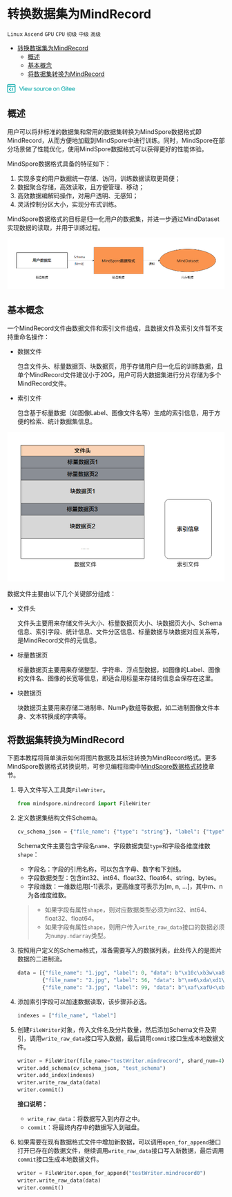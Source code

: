 # 转换数据集为MindRecord

`Linux` `Ascend` `GPU` `CPU` `初级` `中级` `高级`


<!-- TOC -->

- [转换数据集为MindRecord](#转换数据集为mindrecord)
    - [概述](#概述)
    - [基本概念](#基本概念)
    - [将数据集转换为MindRecord](#将数据集转换为mindrecord)

<!-- /TOC -->

<a href="https://gitee.com/mindspore/docs/blob/r1.0/tutorials/training/source_zh_cn/advanced_use/converse_dataset.md" target="_blank"><img src="../_static/logo_source.png"></a>

## 概述

用户可以将非标准的数据集和常用的数据集转换为MindSpore数据格式即MindRecord，从而方便地加载到MindSpore中进行训练。同时，MindSpore在部分场景做了性能优化，使用MindSpore数据格式可以获得更好的性能体验。   

MindSpore数据格式具备的特征如下：  
1. 实现多变的用户数据统一存储、访问，训练数据读取更简便；
2. 数据聚合存储，高效读取，且方便管理、移动；
3. 高效数据编解码操作，对用户透明、无感知；
4. 灵活控制分区大小，实现分布式训练。

MindSpore数据格式的目标是归一化用户的数据集，并进一步通过MindDataset实现数据的读取，并用于训练过程。

![data_conversion_concept](./images/data_conversion_concept.png)

## 基本概念

一个MindRecord文件由数据文件和索引文件组成，且数据文件及索引文件暂不支持重命名操作：

- 数据文件

    包含文件头、标量数据页、块数据页，用于存储用户归一化后的训练数据，且单个MindRecord文件建议小于20G，用户可将大数据集进行分片存储为多个MindRecord文件。

- 索引文件

    包含基于标量数据（如图像Label、图像文件名等）生成的索引信息，用于方便的检索、统计数据集信息。

![mindrecord](./images/mindrecord.png)

数据文件主要由以下几个关键部分组成：

- 文件头

    文件头主要用来存储文件头大小、标量数据页大小、块数据页大小、Schema信息、索引字段、统计信息、文件分区信息、标量数据与块数据对应关系等，是MindRecord文件的元信息。

- 标量数据页

    标量数据页主要用来存储整型、字符串、浮点型数据，如图像的Label、图像的文件名、图像的长宽等信息，即适合用标量来存储的信息会保存在这里。

- 块数据页

    块数据页主要用来存储二进制串、NumPy数组等数据，如二进制图像文件本身、文本转换成的字典等。

## 将数据集转换为MindRecord

下面本教程将简单演示如何将图片数据及其标注转换为MindRecord格式。更多MindSpore数据格式转换说明，可参见编程指南中[MindSpore数据格式转换](https://www.mindspore.cn/doc/api_python/zh-CN/r1.0/programming_guide/dataset_conversion.html)章节。

1. 导入文件写入工具类`FileWriter`。

    ```python
    from mindspore.mindrecord import FileWriter
    ```

2. 定义数据集结构文件Schema。

    ```python
    cv_schema_json = {"file_name": {"type": "string"}, "label": {"type": "int32"}, "data": {"type": "bytes"}}
    ```

    Schema文件主要包含字段名`name`、字段数据类型`type`和字段各维度维数`shape`：
    - 字段名：字段的引用名称，可以包含字母、数字和下划线。  
    - 字段数据类型：包含int32、int64、float32、float64、string、bytes。
    - 字段维数：一维数组用[-1]表示，更高维度可表示为[m, n, ...]，其中m、n为各维度维数。

    > - 如果字段有属性`shape`，则对应数据类型必须为int32、int64、float32、float64。  
    > - 如果字段有属性`shape`，则用户传入`write_raw_data`接口的数据必须为`numpy.ndarray`类型。  

3. 按照用户定义的Schema格式，准备需要写入的数据列表，此处传入的是图片数据的二进制流。

    ```python
    data = [{"file_name": "1.jpg", "label": 0, "data": b"\x10c\xb3w\xa8\xee$o&<q\x8c\x8e(\xa2\x90\x90\x96\xbc\xb1\x1e\xd4QER\x13?\xff\xd9"},
            {"file_name": "2.jpg", "label": 56, "data": b"\xe6\xda\xd1\xae\x07\xb8>\xd4\x00\xf8\x129\x15\xd9\xf2q\xc0\xa2\x91YFUO\x1dsE1\x1ep"},
            {"file_name": "3.jpg", "label": 99, "data": b"\xaf\xafU<\xb8|6\xbd}\xc1\x99[\xeaj+\x8f\x84\xd3\xcc\xa0,i\xbb\xb9-\xcdz\xecp{T\xb1\xdb"}]
    ```

4. 添加索引字段可以加速数据读取，该步骤非必选。

    ```python
    indexes = ["file_name", "label"]
    ```

5. 创建`FileWriter`对象，传入文件名及分片数量，然后添加Schema文件及索引，调用`write_raw_data`接口写入数据，最后调用`commit`接口生成本地数据文件。

    ```python    
    writer = FileWriter(file_name="testWriter.mindrecord", shard_num=4)
    writer.add_schema(cv_schema_json, "test_schema")
    writer.add_index(indexes)
    writer.write_raw_data(data)
    writer.commit()
    ```

    **接口说明：**
    - `write_raw_data`：将数据写入到内存之中。  
    - `commit`：将最终内存中的数据写入到磁盘。

6. 如果需要在现有数据格式文件中增加新数据，可以调用`open_for_append`接口打开已存在的数据文件，继续调用`write_raw_data`接口写入新数据，最后调用`commit`接口生成本地数据文件。

    ```python
    writer = FileWriter.open_for_append("testWriter.mindrecord0")
    writer.write_raw_data(data)
    writer.commit()
    ```
